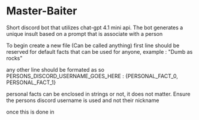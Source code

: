# Master-Baiter
Short discord bot that utilizes chat-gpt 4.1 mini api. The bot generates a unique insult based on a prompt that is associate with a person

To begin create a new file (Can be called anything)
first line should be reserved for default facts that can be used for anyone, example : "Dumb as rocks"

any other line should be formated as so 
PERSONS_DISCORD_USERNAME_GOES_HERE : {PERSONAL_FACT_0, PERSONAL_FACT_1}

personal facts can be enclosed in strings or not, it does not matter. Ensure the persons discord username is used and not their nickname

once this is done in 
